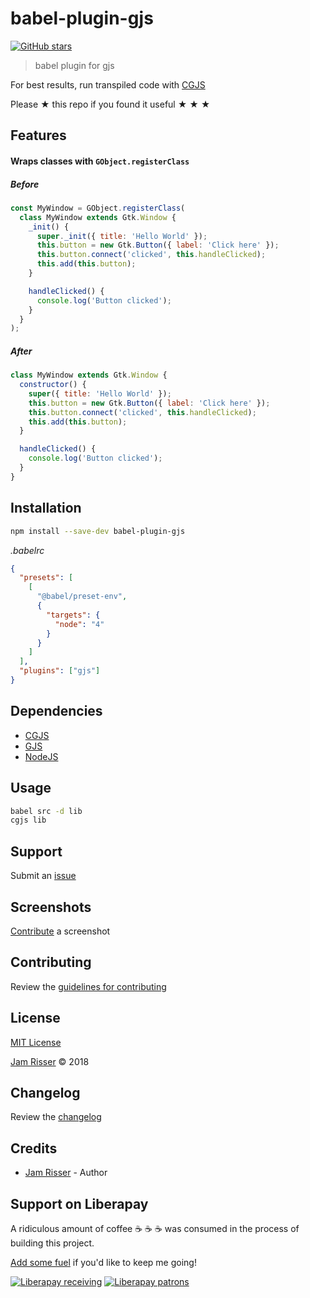 # babel-plugin-gjs

[![GitHub stars](https://img.shields.io/github/stars/codejamninja/babel-plugin-gjs.svg?style=social&label=Stars)](https://github.com/codejamninja/babel-plugin-gjs)

> babel plugin for gjs

For best results, run transpiled code with [CGJS](https://github.com/cgjs/cgjs)

Please ★ this repo if you found it useful ★ ★ ★

## Features

#### Wraps classes with `GObject.registerClass`

##### Before

```js
const MyWindow = GObject.registerClass(
  class MyWindow extends Gtk.Window {
    _init() {
      super._init({ title: 'Hello World' });
      this.button = new Gtk.Button({ label: 'Click here' });
      this.button.connect('clicked', this.handleClicked);
      this.add(this.button);
    }

    handleClicked() {
      console.log('Button clicked');
    }
  }
);
```

##### After

```js
class MyWindow extends Gtk.Window {
  constructor() {
    super({ title: 'Hello World' });
    this.button = new Gtk.Button({ label: 'Click here' });
    this.button.connect('clicked', this.handleClicked);
    this.add(this.button);
  }

  handleClicked() {
    console.log('Button clicked');
  }
}
```

## Installation

```sh
npm install --save-dev babel-plugin-gjs
```

_.babelrc_

```json
{
  "presets": [
    [
      "@babel/preset-env",
      {
        "targets": {
          "node": "4"
        }
      }
    ]
  ],
  "plugins": ["gjs"]
}
```

## Dependencies

- [CGJS](https://github.com/cgjs/cgjs)
- [GJS](https://wiki.gnome.org/Projects/Gjs)
- [NodeJS](https://nodejs.org)

## Usage

```sh
babel src -d lib
cgjs lib
```

## Support

Submit an [issue](https://github.com/codejamninja/babel-plugin-gjs/issues/new)

## Screenshots

[Contribute](https://github.com/codejamninja/babel-plugin-gjs/blob/master/CONTRIBUTING.md) a screenshot

## Contributing

Review the [guidelines for contributing](https://github.com/codejamninja/babel-plugin-gjs/blob/master/CONTRIBUTING.md)

## License

[MIT License](https://github.com/codejamninja/babel-plugin-gjs/blob/master/LICENSE)

[Jam Risser](https://codejam.ninja) © 2018

## Changelog

Review the [changelog](https://github.com/codejamninja/babel-plugin-gjs/blob/master/CHANGELOG.md)

## Credits

- [Jam Risser](https://codejam.ninja) - Author

## Support on Liberapay

A ridiculous amount of coffee ☕ ☕ ☕ was consumed in the process of building this project.

[Add some fuel](https://liberapay.com/codejamninja/donate) if you'd like to keep me going!

[![Liberapay receiving](https://img.shields.io/liberapay/receives/codejamninja.svg?style=flat-square)](https://liberapay.com/codejamninja/donate)
[![Liberapay patrons](https://img.shields.io/liberapay/patrons/codejamninja.svg?style=flat-square)](https://liberapay.com/codejamninja/donate)
